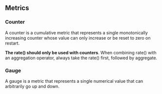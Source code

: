 ## Metrics

### Counter

A counter is a cumulative metric that represents a single monotonically increasing counter whose value can only increase or be reset to zero on restart.

**The rate() should only be used with counters**. When combining rate() with an aggregation operator, always take the rate() first, followed by aggregate.

### Gauge

A gauge is a metric that represents a single numerical value that can arbitrarily go up and down.
